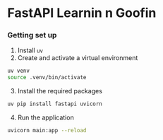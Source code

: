 # FastAPI Learnin n Goofin

### Getting set up

1. Install `uv`
2. Create and activate a virtual environment

```bash
uv venv
source .venv/bin/activate
```

3. Install the required packages

```bash
uv pip install fastapi uvicorn
```

4. Run the application

```bash
uvicorn main:app --reload
```
